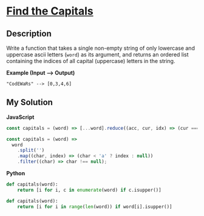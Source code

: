 # [Find the Capitals](https://www.codewars.com/kata/539ee3b6757843632d00026b)

## Description

Write a function that takes a single non-empty string of only lowercase and uppercase ascii letters (`word`) as its argument, and returns an ordered list containing the indices of all capital (uppercase) letters in the string.

**Example (Input --> Output)**

```
"CodEWaRs" --> [0,3,4,6]
```

## My Solution

**JavaScript**

```js
const capitals = (word) => [...word].reduce((acc, cur, idx) => (cur === cur.toUpperCase() ? [...acc, idx] : acc), []);
```

```js
const capitals = (word) =>
  word
    .split('')
    .map((char, index) => (char < 'a' ? index : null))
    .filter((char) => char !== null);
```

**Python**

```py
def capitals(word):
    return [i for i, c in enumerate(word) if c.isupper()]
```

```py
def capitals(word):
    return [i for i in range(len(word)) if word[i].isupper()]
```
